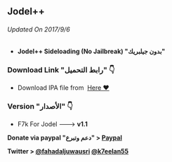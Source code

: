 ## **Jodel++**
###### Updated On 2017/9/6

- **Jodel++ Sideloading (No Jailbreak) "بدون جيلبريك"**



###  Download Link "رابط التحميل" 👇
 - Download IPA file from  [Here ❤️](https://mega.nz/#!tcMnEBzL!Mmfv4yeuWPNYbFcjjDLf-NLrD3bGRe7r5hecYYdgl1Y)
 
 ### Version "الأصدار" 👇
- F7k For Jodel ---> **v1.1**

 
 **Donate via paypal "دعم وتبرع" > [Paypal](https://www.paypal.me/Spoofsnap)**

**Twitter > [@fahadaljuwausri](https://twitter.com/fahadaljuwausri) [@k7eelan55](https://twitter.com/K7eelan55)**
